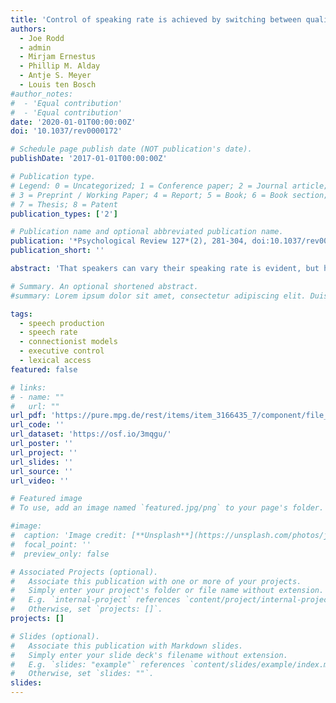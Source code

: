 ```yaml
---
title: 'Control of speaking rate is achieved by switching between qualitatively distinct cognitive ‘gaits’: Evidence from simulation'
authors:
  - Joe Rodd
  - admin
  - Mirjam Ernestus
  - Phillip M. Alday
  - Antje S. Meyer
  - Louis ten Bosch
#author_notes:
#  - 'Equal contribution'
#  - 'Equal contribution'
date: '2020-01-01T00:00:00Z'
doi: '10.1037/rev0000172'

# Schedule page publish date (NOT publication's date).
publishDate: '2017-01-01T00:00:00Z'

# Publication type.
# Legend: 0 = Uncategorized; 1 = Conference paper; 2 = Journal article;
# 3 = Preprint / Working Paper; 4 = Report; 5 = Book; 6 = Book section;
# 7 = Thesis; 8 = Patent
publication_types: ['2']

# Publication name and optional abbreviated publication name.
publication: '*Psychological Review 127*(2), 281-304, doi:10.1037/rev0000172'
publication_short: ''

abstract: 'That speakers can vary their speaking rate is evident, but how they accomplish this has hardly been studied. Consider this analogy: When walking, speed can be continuously increased, within limits, but to speed up further, humans must run. Are there multiple qualitatively distinct speech “gaits” that resemble walking and running? Or is control achieved by continuous modulation of a single gait? This study investigates these possibilities through simulations of a new connectionist computational model of the cognitive process of speech production, EPONA, that borrows from Dell, Burger, and Svec’s (1997) model. The model has parameters that can be adjusted to fit the temporal characteristics of speech at different speaking rates. We trained the model on a corpus of disyllabic Dutchwords produced at different speaking rates. During training, different clusters of parameter values (regimes) were identified for different speaking rates. In a 1-gait system, the regimes used to achieve fast and slow speech are qualitatively similar, but quantitatively different. In a multiple gait system, there is no linear relationship between the parameter settings associated with each gait, resulting in an abrupt shift in parameter values to move from speaking slowly to speaking fast. After training, the model achieved good fits in all three speaking rates. The parameter settings associated with each speaking rate were not linearly related, suggesting the presence of cognitive gaits. Thus, we provide the first computationally explicit account of the ability to modulate the speech production system to achieve different speaking styles.'

# Summary. An optional shortened abstract.
#summary: Lorem ipsum dolor sit amet, consectetur adipiscing elit. Duis posuere tellus ac convallis placerat. Proin tincidunt magna sed ex sollicitudin condimentum.

tags:
  - speech production
  - speech rate
  - connectionist models
  - executive control
  - lexical access
featured: false

# links:
# - name: ""
#   url: ""
url_pdf: 'https://pure.mpg.de/rest/items/item_3166435_7/component/file_3214394/content'
url_code: ''
url_dataset: 'https://osf.io/3mqgu/'
url_poster: ''
url_project: ''
url_slides: ''
url_source: ''
url_video: ''

# Featured image
# To use, add an image named `featured.jpg/png` to your page's folder.

#image:
#  caption: 'Image credit: [**Unsplash**](https://unsplash.com/photos/jdD8gXaTZsc)'
#  focal_point: ''
#  preview_only: false

# Associated Projects (optional).
#   Associate this publication with one or more of your projects.
#   Simply enter your project's folder or file name without extension.
#   E.g. `internal-project` references `content/project/internal-project/index.md`.
#   Otherwise, set `projects: []`.
projects: []

# Slides (optional).
#   Associate this publication with Markdown slides.
#   Simply enter your slide deck's filename without extension.
#   E.g. `slides: "example"` references `content/slides/example/index.md`.
#   Otherwise, set `slides: ""`.
slides:
---
```


<!-- THIS MARKDOWN BIT IS CURRENTLY COMMENTED OUT









{{% callout note %}}
Click the _Cite_ button above to demo the feature to enable visitors to import publication metadata into their reference management software.
{{% /callout %}}

Supplementary notes can be added here, including [code and math](https://wowchemy.com/docs/content/writing-markdown-latex/).
-->
